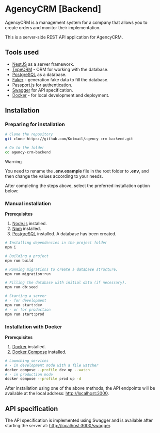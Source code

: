# AgencyCRM [Backend]

AgencyCRM is a management system for a company that allows you to create orders and monitor their implementation.

This is a server-side REST API application for AgencyCRM.

## Tools used

- [NestJS](https://nestjs.com) as a server framework.
- [TypeORM](https://typeorm.io) - ORM for working with the database.
- [PostgreSQL](https://www.postgresql.org) as a database.
- [Faker](https://fakerjs.dev) - generation fake data to fill the database.
- [Passport.js](https://www.passportjs.org) for authentication.
- [Swagger](https://swagger.io) for API specification.
- [Docker](https://www.docker.com) - for local development and deployment.

## Installation

### Preparing for installation

```bash
# Clone the repository
git clone https://github.com/Kotmail/agency-crm-backend.git

# Go to the folder
cd agency-crm-backend
```

> [!WARNING]  
> You need to rename the **.env.example** file in the root folder to **.env**, and then change the values according to your needs.

After completing the steps above, select the preferred installation option below:

### Manual installation

**Prerequisites**

1. [Node.js](https://nodejs.org) installed.
2. [Npm](https://www.npmjs.com) installed.
3. [PostgreSQL](https://www.postgresql.org) installed. A database has been created.

```bash
# Installing dependencies in the project folder
npm i

# Building a project
npm run build

# Running migrations to create a database structure.
npm run migration:run

# Filling the database with initial data (if necessary).
npm run db:seed

# Starting a server
# - for development
npm run start:dev
# - or for production
npm run start:prod
```

### Installation with Docker

**Prerequisites**

1. [Docker](https://www.docker.com) installed.
2. [Docker Compose](https://docs.docker.com/compose/install) installed.

```bash
# Launching services
# - in development mode with a file watcher
docker compose --profile dev up --watch
# - in production mode
docker compose --profile prod up -d
```

After installation using one of the above methods, the API endpoints will be available at the local address: [http://localhost:3000](http://localhost:3000).

## API specification

The API specification is implemented using Swagger and is available after starting the server at: [http://localhost:3000/swagger](http://localhost:3000/swagger).
